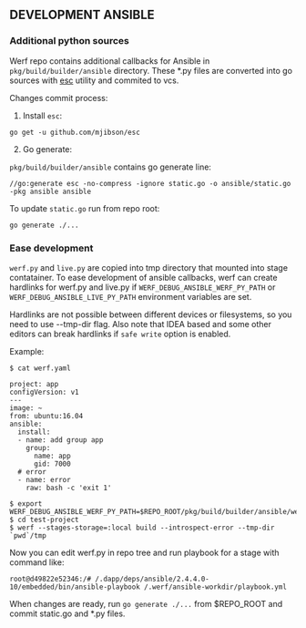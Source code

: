 ## DEVELOPMENT ANSIBLE

### Additional python sources

Werf repo contains additional callbacks for Ansible in `pkg/build/builder/ansible` directory. These *.py files
are converted into go sources with [esc](https://github.com/mjibson/esc) utility and commited to vcs.

Changes commit process:

1. Install `esc`:

```
go get -u github.com/mjibson/esc
```

2. Go generate:

`pkg/build/builder/ansible` contains go generate line:

```
//go:generate esc -no-compress -ignore static.go -o ansible/static.go -pkg ansible ansible
```

To update `static.go` run from repo root:

```
go generate ./...
```

### Ease development

`werf.py` and `live.py` are copied into tmp directory that mounted into stage contatainer. To ease
development of ansible callbacks, werf can create hardlinks for werf.py and live.py if
`WERF_DEBUG_ANSIBLE_WERF_PY_PATH` or `WERF_DEBUG_ANSIBLE_LIVE_PY_PATH` environment variables are set.

Hardlinks are not possible between different devices or filesystems, so you need to use --tmp-dir flag.
Also note that IDEA based and some other editors can break hardlinks if `safe write` option is enabled.

Example:
```
$ cat werf.yaml

project: app
configVersion: v1
---
image: ~
from: ubuntu:16.04
ansible:
  install:
  - name: add group app
    group:
      name: app
      gid: 7000
  # error
  - name: error
    raw: bash -c 'exit 1'

```

```
$ export WERF_DEBUG_ANSIBLE_WERF_PY_PATH=$REPO_ROOT/pkg/build/builder/ansible/werf.py
$ cd test-project
$ werf --stages-storage=:local build --introspect-error --tmp-dir `pwd`/tmp
```

Now you can edit werf.py in repo tree and run playbook for a stage with command like:

```
root@d49822e52346:/# /.dapp/deps/ansible/2.4.4.0-10/embedded/bin/ansible-playbook /.werf/ansible-workdir/playbook.yml
```

When changes are ready, run `go generate ./...` from $REPO_ROOT and commit static.go and *.py files.
